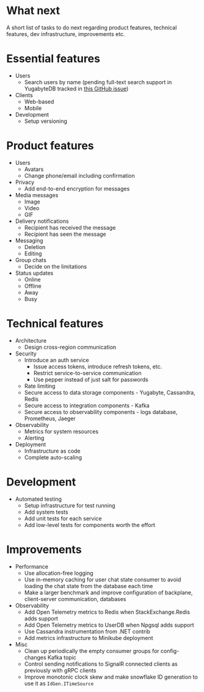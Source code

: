 # What next

A short list of tasks to do next regarding product features, technical features, dev infrastructure, improvements etc.

# Essential features

* Users
  - Search users by name (pending full-text search support in YugabyteDB tracked in [this GitHub issue](https://github.com/yugabyte/yugabyte-db/issues/7850))
* Clients
  - Web-based
  - Mobile
* Development
  - Setup versioning

# Product features

* Users
  - Avatars
  - Change phone/email including confirmation
* Privacy
  - Add end-to-end encryption for messages
* Media messages
  - Image
  - Video
  - GIF
* Delivery notifications
  - Recipient has received the message
  - Recipient has seen the message
* Messaging
  - Deletion
  - Editing
* Group chats
  - Decide on the limitations
* Status updates
  - Online
  - Offline
  - Away
  - Busy

# Technical features

* Architecture
  - Design cross-region communication
* Security
  - Introduce an auth service
    - Issue access tokens, introduce refresh tokens, etc.
    - Restrict service-to-service communication
    - Use pepper instead of just salt for passwords
  - Rate limiting
  - Secure access to data storage components - Yugabyte, Cassandra, Redis
  - Secure access to integration components - Kafka
  - Secure access to observability components - logs database, Prometheus, Jaeger
* Observability
  - Metrics for system resources
  - Alerting
* Deployment
  - Infrastructure as code
  - Complete auto-scaling

# Development

* Automated testing
  - Setup infrastructure for test running
  - Add system tests
  - Add unit tests for each service
  - Add low-level tests for components worth the effort

# Improvements

* Performance
  - Use allocation-free logging
  - Use in-memory caching for user chat state consumer to avoid loading the chat state from the database each time
  - Make a larger benchmark and improve configuration of backplane, client-server communication, databases
* Observability
  - Add Open Telemetry metrics to Redis when StackExchange.Redis adds support
  - Add Open Telemetry metrics to UserDB when Npgsql adds support
  - Use Cassandra instrumentation from .NET contrib
  - Add metrics infrastructure to Minikube deployment
* Misc
  - Clean up periodically the empty consumer groups for config-changes Kafka topic
  - Control sending notifications to SignalR connected clients as previously with gRPC clients
  - Improve monotonic clock skew and make snowflake ID generation to use it as `IdGen.ITimeSource`
